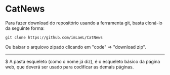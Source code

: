 # CatNews

Para fazer download do repositório usando a ferramenta git, basta cloná-lo da seguinte forma:

    git clone https://github.com/imLaeL/CatNews
    
    
Ou baixar o arquiovo zipado clicando em "code" => "download zip".

--------------------------------------------------------------------------

$ A pasta esqueleto (como o nome já diz), é o esqueleto básico da página web, que deverá ser usado para codificar as demais páginas.
